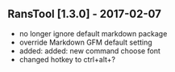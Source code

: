 ## RansTool [1.3.0] - 2017-02-07
- no longer ignore default markdown package
- override Markdown GFM default setting
- added: added: new command choose font
- changed hotkey to ctrl+alt+?
